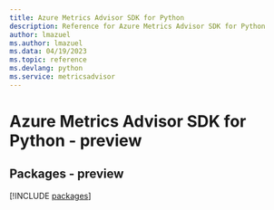 ```yaml
---
title: Azure Metrics Advisor SDK for Python
description: Reference for Azure Metrics Advisor SDK for Python
author: lmazuel
ms.author: lmazuel
ms.data: 04/19/2023
ms.topic: reference
ms.devlang: python
ms.service: metricsadvisor
---
```

# Azure Metrics Advisor SDK for Python - preview
## Packages - preview
[!INCLUDE [packages](metrics-advisor-index.md)]